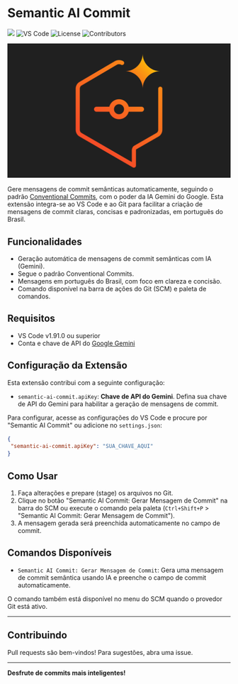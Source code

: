 # Semantic AI Commit

![](https://img.shields.io/badge/version-0.0.1-blue.svg) ![VS Code](https://img.shields.io/badge/VS%20Code-1.91.0%2B-blue.svg) ![License](https://img.shields.io/badge/license-MIT-green.svg) ![Contributors](https://img.shields.io/badge/contributors-1-orange.svg)

![Logo](https://raw.githubusercontent.com/leonardofn/semantic-ai-commit/main/assets/logo.png)

Gere mensagens de commit semânticas automaticamente, seguindo o padrão [Conventional Commits](https://www.conventionalcommits.org/pt-br/v1.0.0/), com o poder da IA Gemini do Google. Esta extensão integra-se ao VS Code e ao Git para facilitar a criação de mensagens de commit claras, concisas e padronizadas, em português do Brasil.

## Funcionalidades

- Geração automática de mensagens de commit semânticas com IA (Gemini).
- Segue o padrão Conventional Commits.
- Mensagens em português do Brasil, com foco em clareza e concisão.
- Comando disponível na barra de ações do Git (SCM) e paleta de comandos.

## Requisitos

- VS Code v1.91.0 ou superior
- Conta e chave de API do [Google Gemini](https://aistudio.google.com/app/apikey)

## Configuração da Extensão

Esta extensão contribui com a seguinte configuração:

- `semantic-ai-commit.apiKey`: **Chave de API do Gemini**. Defina sua chave de API do Gemini para habilitar a geração de mensagens de commit.

Para configurar, acesse as configurações do VS Code e procure por "Semantic AI Commit" ou adicione no `settings.json`:

```json
{
 "semantic-ai-commit.apiKey": "SUA_CHAVE_AQUI"
}
```

## Como Usar

1. Faça alterações e prepare (stage) os arquivos no Git.
2. Clique no botão "Semantic AI Commit: Gerar Mensagem de Commit" na barra do SCM ou execute o comando pela paleta (`Ctrl+Shift+P` > "Semantic AI Commit: Gerar Mensagem de Commit").
3. A mensagem gerada será preenchida automaticamente no campo de commit.

## Comandos Disponíveis

- `Semantic AI Commit: Gerar Mensagem de Commit`: Gera uma mensagem de commit semântica usando IA e preenche o campo de commit automaticamente.

O comando também está disponível no menu do SCM quando o provedor Git está ativo.

---

## Contribuindo

Pull requests são bem-vindos! Para sugestões, abra uma issue.

---

**Desfrute de commits mais inteligentes!**
